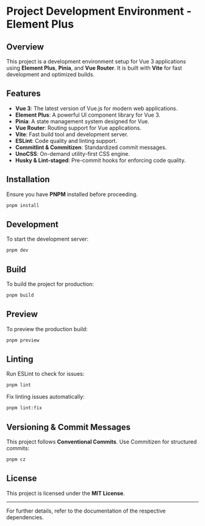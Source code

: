 # Project Development Environment - Element Plus

## Overview

This project is a development environment setup for Vue 3 applications using **Element Plus**, **Pinia**, and **Vue Router**. It is built with **Vite** for fast development and optimized builds.

## Features

- **Vue 3**: The latest version of Vue.js for modern web applications.
- **Element Plus**: A powerful UI component library for Vue 3.
- **Pinia**: A state management system designed for Vue.
- **Vue Router**: Routing support for Vue applications.
- **Vite**: Fast build tool and development server.
- **ESLint**: Code quality and linting support.
- **Commitlint & Commitizen**: Standardized commit messages.
- **UnoCSS**: On-demand utility-first CSS engine.
- **Husky & Lint-staged**: Pre-commit hooks for enforcing code quality.

## Installation

Ensure you have **PNPM** installed before proceeding.

```sh
pnpm install
```

## Development

To start the development server:

```sh
pnpm dev
```

## Build

To build the project for production:

```sh
pnpm build
```

## Preview

To preview the production build:

```sh
pnpm preview
```

## Linting

Run ESLint to check for issues:

```sh
pnpm lint
```

Fix linting issues automatically:

```sh
pnpm lint:fix
```

## Versioning & Commit Messages

This project follows **Conventional Commits**. Use Commitizen for structured commits:

```sh
pnpm cz
```

## License

This project is licensed under the **MIT License**.

---

For further details, refer to the documentation of the respective dependencies.

